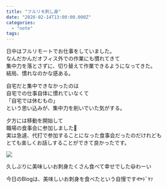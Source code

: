 ```yaml
---
title: "フルリモ刺し身"
date: "2020-02-14T13:00:00.000Z"
categories: 
  - "note"
tags: 
---
```


日中はフルリモートでお仕事をしていました。  
なんだかんだオフィス外での作業にも慣れてきて  
集中力を落とさずに、切り替えて作業できるようになってきた。  
結局、慣れなのかな感ある。

自宅だと集中できなかったのは  
自宅での仕事自体に慣れていなくて  
「自宅では休むもの」  
という思い込みが、集中力を削いでいた気がする。

夕方には移動を開始して  
職場の食事会に参加しました🙋  
実は急遽、代打で参加することになった食事会だったのだけれども  
とても楽しくお話しすることができて良かったです。

![](/images/2020-02-14-19-24-49-7831711250905929760032.jpg)

久しぶりに美味しいお刺身たくさん食べて幸せでした😃わーい

今日のBlogは、美味しいお刺身を食べたという自慢です🐟ﾄﾞﾔｧ
